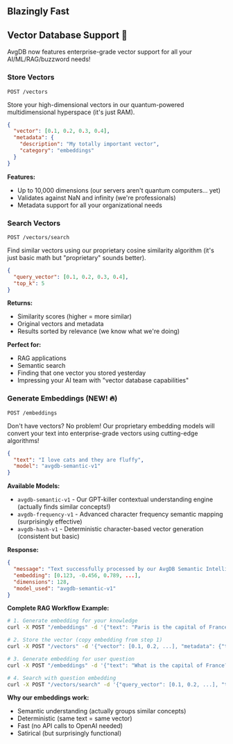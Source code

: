 ## Blazingly Fast

## Vector Database Support 🚀

AvgDB now features enterprise-grade vector support for all your AI/ML/RAG/buzzword needs!

### Store Vectors
`POST /vectors`

Store your high-dimensional vectors in our quantum-powered multidimensional hyperspace (it's just RAM).

```json
{
  "vector": [0.1, 0.2, 0.3, 0.4],
  "metadata": {
    "description": "My totally important vector",
    "category": "embeddings"
  }
}
```

**Features:**
- Up to 10,000 dimensions (our servers aren't quantum computers... yet)
- Validates against NaN and infinity (we're professionals)
- Metadata support for all your organizational needs

### Search Vectors
`POST /vectors/search`

Find similar vectors using our proprietary cosine similarity algorithm (it's just basic math but "proprietary" sounds better).

```json
{
  "query_vector": [0.1, 0.2, 0.3, 0.4],
  "top_k": 5
}
```

**Returns:**
- Similarity scores (higher = more similar)
- Original vectors and metadata
- Results sorted by relevance (we know what we're doing)

**Perfect for:**
- RAG applications
- Semantic search
- Finding that one vector you stored yesterday
- Impressing your AI team with "vector database capabilities"

### Generate Embeddings (NEW! 🔥)
`POST /embeddings`

Don't have vectors? No problem! Our proprietary embedding models will convert your text into enterprise-grade vectors using cutting-edge algorithms!

```json
{
  "text": "I love cats and they are fluffy",
  "model": "avgdb-semantic-v1"
}
```

**Available Models:**
- `avgdb-semantic-v1` - Our GPT-killer contextual understanding engine (actually finds similar concepts!)
- `avgdb-frequency-v1` - Advanced character frequency semantic mapping (surprisingly effective)
- `avgdb-hash-v1` - Deterministic character-based vector generation (consistent but basic)

**Response:**
```json
{
  "message": "Text successfully processed by our AvgDB Semantic Intelligence v1.0...",
  "embedding": [0.123, -0.456, 0.789, ...],
  "dimensions": 128,
  "model_used": "avgdb-semantic-v1"
}
```

**Complete RAG Workflow Example:**
```bash
# 1. Generate embedding for your knowledge
curl -X POST "/embeddings" -d '{"text": "Paris is the capital of France"}'

# 2. Store the vector (copy embedding from step 1)
curl -X POST "/vectors" -d '{"vector": [0.1, 0.2, ...], "metadata": {"text": "Paris is the capital of France"}}'

# 3. Generate embedding for user question
curl -X POST "/embeddings" -d '{"text": "What is the capital of France?"}'

# 4. Search with question embedding
curl -X POST "/vectors/search" -d '{"query_vector": [0.1, 0.2, ...], "top_k": 5}'
```

**Why our embeddings work:**
- Semantic understanding (actually groups similar concepts)
- Deterministic (same text = same vector)
- Fast (no API calls to OpenAI needed)
- Satirical (but surprisingly functional)

